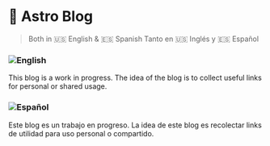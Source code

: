 # 🚀 Astro Blog
> Both in 🇺🇸 English & 🇪🇸 Spanish
> Tanto en 🇺🇸 Inglés y 🇪🇸 Español

### ![English](https://img.shields.io/badge/English-100000?style=for-the-badge&logo=&logoColor=white&labelColor=black&color=F54645)

This blog is a work in progress.
The idea of the blog is to collect useful links for personal or shared usage.

### ![Español](https://img.shields.io/badge/Español-100000?style=for-the-badge&logo=&logoColor=white&labelColor=black&color=F1E195)

Este blog es un trabajo en progreso.
La idea de este blog es recolectar links de utilidad para uso personal o compartido.
